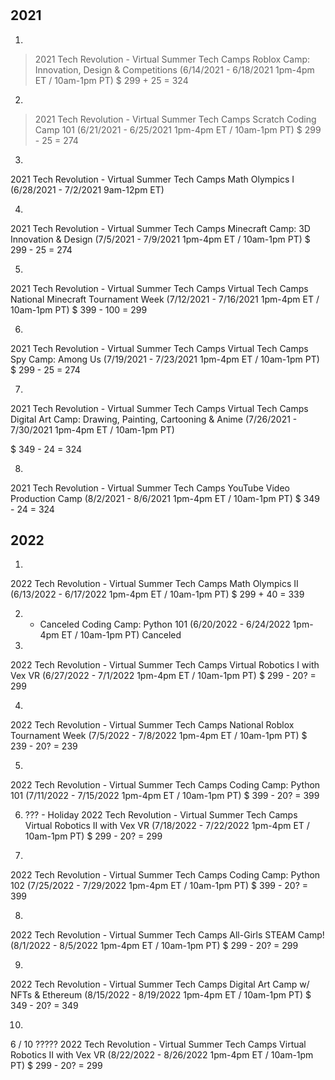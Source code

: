 # 

## 2021

1. 
> 2021 Tech Revolution - Virtual Summer Tech Camps
> Roblox Camp: Innovation, Design & Competitions (6/14/2021 - 6/18/2021    1pm-4pm ET / 10am-1pm PT)
> $ 299 + 25 = 324

2.
>   2021 Tech Revolution - Virtual Summer Tech Camps
>   Scratch Coding Camp 101 (6/21/2021 - 6/25/2021    1pm-4pm ET / 10am-1pm PT)
>   $ 299 - 25 = 274

3.
2021 Tech Revolution - Virtual Summer Tech Camps
Math Olympics I (6/28/2021 - 7/2/2021    9am-12pm ET)

4.
2021 Tech Revolution - Virtual Summer Tech Camps
Minecraft Camp: 3D Innovation & Design (7/5/2021 - 7/9/2021    1pm-4pm ET / 10am-1pm PT)
$ 299 - 25 = 274


5.
2021 Tech Revolution - Virtual Summer Tech Camps
Virtual Tech Camps
National Minecraft Tournament Week (7/12/2021 - 7/16/2021    1pm-4pm ET / 10am-1pm PT)
$ 399 - 100 = 299

6.
2021 Tech Revolution - Virtual Summer Tech Camps
Virtual Tech Camps
Spy Camp: Among Us (7/19/2021 - 7/23/2021    1pm-4pm ET / 10am-1pm PT)
$ 299 - 25 = 274

7.
2021 Tech Revolution - Virtual Summer Tech Camps
Virtual Tech Camps
Digital Art Camp: Drawing, Painting, Cartooning & Anime (7/26/2021 - 7/30/2021    1pm-4pm ET / 10am-1pm PT)

 $ 349 - 24 = 324

8.
2021 Tech Revolution - Virtual Summer Tech Camps
YouTube Video Production Camp (8/2/2021 - 8/6/2021    1pm-4pm ET / 10am-1pm PT)
$ 349 - 24 = 324

## 2022

1.
2022 Tech Revolution - Virtual Summer Tech Camps
Math Olympics II (6/13/2022 - 6/17/2022 1pm-4pm ET / 10am-1pm PT)
$ 299 + 40 = 339

2.  - Canceled
Coding Camp: Python 101 (6/20/2022 - 6/24/2022 1pm-4pm ET / 10am-1pm PT)
Canceled

3.
2022 Tech Revolution - Virtual Summer Tech Camps
Virtual Robotics I with Vex VR (6/27/2022 - 7/1/2022 1pm-4pm ET / 10am-1pm PT)
$ 299 - 20? = 299

4.
2022 Tech Revolution - Virtual Summer Tech Camps
National Roblox Tournament Week (7/5/2022 - 7/8/2022 1pm-4pm ET / 10am-1pm PT)
$ 239 - 20? = 239

5. 
2022 Tech Revolution - Virtual Summer Tech Camps
Coding Camp: Python 101 (7/11/2022 - 7/15/2022 1pm-4pm ET / 10am-1pm PT)
$ 399 - 20? = 399

6. ??? - Holiday
2022 Tech Revolution - Virtual Summer Tech Camps
Virtual Robotics II with Vex VR (7/18/2022 - 7/22/2022 1pm-4pm ET / 10am-1pm PT)
$ 299 - 20? = 299

7. 
2022 Tech Revolution - Virtual Summer Tech Camps
Coding Camp: Python 102 (7/25/2022 - 7/29/2022 1pm-4pm ET / 10am-1pm PT)
$ 399 - 20? = 399

8.
2022 Tech Revolution - Virtual Summer Tech Camps
All-Girls STEAM Camp! (8/1/2022 - 8/5/2022 1pm-4pm ET / 10am-1pm PT)
$ 299 - 20? = 299

9. 
2022 Tech Revolution - Virtual Summer Tech Camps
Digital Art Camp w/ NFTs & Ethereum (8/15/2022 - 8/19/2022 1pm-4pm ET / 10am-1pm PT)
$ 349 - 20? = 349

10.
6 / 10 ?????
2022 Tech Revolution - Virtual Summer Tech Camps
Virtual Robotics II with Vex VR (8/22/2022 - 8/26/2022 1pm-4pm ET / 10am-1pm PT)
$ 299 - 20? = 299
